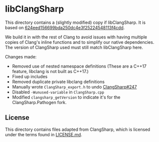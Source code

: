 libClangSharp
===============================================================================

This directory contains a (slightly modified) copy if libClangSharp. It is based on [624eed156699bda250dc4e3f25224548113f4cdd](https://github.com/dotnet/ClangSharp/commit/624eed156699bda250dc4e3f25224548113f4cdd).

We build it in with the rest of Clang to avoid issues with having multiple copies of Clang's inline functions and to simplify our native dependencies. The version of ClangSharp used must still match libClangSharp here.

Changes made:

* Removed use of nested namespace definitions (These are a C++17 feature, libclang is not built as C++17.)
* Fixed up includes
* Removed duplicate private libclang definitions
* Manually wrote `ClangSharp_export.h` to undo [ClangSharp#247](https://github.com/dotnet/ClangSharp/pull/247)
* Disabled `-Wunused-variable` in `ClangSharp.cpp`
* Modified `clangsharp_getVersion` to indicate it's for the ClangSharp.Pathogen fork.

## License

This directory contains files adapted from ClangSharp, which is licensed under the terms found in [LICENSE.md](LICENSE.md).